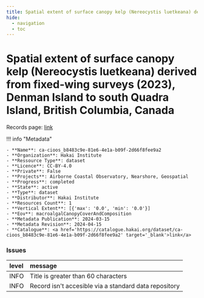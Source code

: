```yaml
---
title: Spatial extent of surface canopy kelp (Nereocystis luetkeana) derived from fixed-wing surveys (2023), Denman Island to south Quadra Island, British Columbia, Canada
hide:
  - navigation
  - toc
---
```


# Spatial extent of surface canopy kelp (Nereocystis luetkeana) derived from fixed-wing surveys (2023), Denman Island to south Quadra Island, British Columbia, Canada

Records page: <a href='https://catalogue.hakai.org/dataset/ca-cioos_b8483c9e-81e6-4e1a-b09f-2d66f8fee9a2' target='_blank'>link</a>

<div id='map'></div>

!!! info "Metadata"
    
    - **Name**: ca-cioos_b8483c9e-81e6-4e1a-b09f-2d66f8fee9a2 
    - **Organization**: Hakai Institute 
    - **Ressource Type**: dataset 
    - **Licence**: CC-BY-4.0 
    - **Private**: False 
    - **Projects**: Airborne Coastal Observatory, Nearshore, Geospatial 
    - **Progress**: completed 
    - **State**: active 
    - **Type**: dataset 
    - **Distributor**: Hakai Institute 
    - **Resources Count**: 1 
    - **Vertical Extent**: [{'max': '0.0', 'min': '0.0'}] 
    - **Eov**: macroalgalCanopyCoverAndComposition 
    - **Metadata Publication**: 2024-03-15 
    - **Metadata Revision**: 2024-04-15 
    - **Catalogue**: <a href='https://catalogue.hakai.org/dataset/ca-cioos_b8483c9e-81e6-4e1a-b09f-2d66f8fee9a2' target='_blank'>link</a> 

### Issues

| level   | message                                               |
|:--------|:------------------------------------------------------|
| INFO    | Title is greater than 60 characters                   |
| INFO    | Record isn't accesible via a standard data repository |

<script>
   document.addEventListener("DOMContentLoaded", function() {
    var map = L.map('map').setView([51.505, -125.09], 5);
    L.tileLayer('https://tile.openstreetmap.org/{z}/{x}/{y}.png', {
        maxZoom: 19,
        attribution: '&copy; <a href="http://www.openstreetmap.org/copyright">OpenStreetMap</a>'
    }).addTo(map);
    var geojsonFeature = {
        "type": "Feature",
        "properties": {
            "name" : "Spatial extent of surface canopy kelp (Nereocystis luetkeana) derived from fixed-wing surveys (2023), Denman Island to south Quadra Island, British Columbia, Canada"
        },
        "geometry": {'type': 'Polygon', 'coordinates': [[[-125.3, 50.02], [-125.1, 50.05], [-125.1, 49.9], [-124.8, 49.71], [-124.7, 49.56], [-124.8, 49.55], [-124.9, 49.64], [-125.2, 49.9], [-125.2, 49.9], [-125.3, 50.02]]]}
    }
    L.geoJSON(geojsonFeature).addTo(map);
   })
</script>